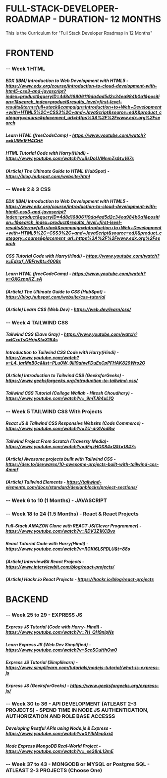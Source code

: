 # FULL-STACK-DEVELOPER-ROADMAP - DURATION- 12 MONTHS
This is the Curriculum for "Full Stack Developer Roadmap in 12 Months"

# FRONTEND

### -- Week 1 HTML

##### EDX (IBM) Introduction to Web Development with HTML5 - https://www.edx.org/course/introduction-to-cloud-development-with-html5-css3-and-javascript?index=product&queryID=4d8d16806119da4ad5d2c34ea984b0a1&position=1&search_index=product&results_level=first-level-results&term=full+stack&campaign=Introduction+to+Web+Development+with+HTML5%2C+CSS3%2C+and+JavaScript&source=edX&product_category=course&placement_url=https%3A%2F%2Fwww.edx.org%2Fsearch
##### Learn HTML (freeCodeCamp) - https://www.youtube.com/watch?v=kUMe1FH4CHE
##### HTML Tutorial Code with Harry(Hindi) - https://www.youtube.com/watch?v=BsDoLVMnmZs&t=167s
##### (Article) The Ultimate Guide to HTML (HubSpot) - https://blog.hubspot.com/website/html

### -- Week 2 & 3 CSS

##### EDX (IBM) Introduction to Web Development with HTML5 - https://www.edx.org/course/introduction-to-cloud-development-with-html5-css3-and-javascript?index=product&queryID=4d8d16806119da4ad5d2c34ea984b0a1&position=1&search_index=product&results_level=first-level-results&term=full+stack&campaign=Introduction+to+Web+Development+with+HTML5%2C+CSS3%2C+and+JavaScript&source=edX&product_category=course&placement_url=https%3A%2F%2Fwww.edx.org%2Fsearch
##### CSS Tutorial Code with Harry(Hindi) - https://www.youtube.com/watch?v=Edsxf_NBFrw&t=4008s
##### Learn HTML (freeCodeCamp) - https://www.youtube.com/watch?v=OXGznpKZ_sA
##### (Article) The Ultimate Guide to CSS (HubSpot) - https://blog.hubspot.com/website/css-tutorial
##### (Article) Learn CSS (Web.Dev) - https://web.dev/learn/css/

### -- Week 4 TAILWIND CSS

##### Tailwind CSS (Dave Gray) - https://www.youtube.com/watch?v=lCxcTsOHrjo&t=3184s
##### Introduction to Tailwind CSS Code with Harry(Hindi) - https://www.youtube.com/watch?v=L4_jarMnB0c&list=PLu0W_9lII9ahwFDuExCpPFHAK829Wto2O
##### (Article) Introduction to Tailwind CSS (GeeksforGeeks) - https://www.geeksforgeeks.org/introduction-to-tailwind-css/
##### Tailwind CSS Tutorial (College Wallah - Hitesh Choudhary) - https://www.youtube.com/watch?v=_9mTJ84uL1Q

### -- Week 5 TAILWIND CSS With Projects

##### React JS & Tailwind CSS Responsive Website (Code Commerce) - https://www.youtube.com/watch?v=ZU-drSVodBw
##### Tailwind Project From Scratch (Traversy Media)- https://www.youtube.com/watch?v=dFgzHOX84xQ&t=1847s
##### (Article) Awesome projects built with Tailwind CSS - https://dev.to/devwares/10-awesome-projects-built-with-tailwind-css-4mmf
##### (Article) Tailwind Elements - https://tailwind-elements.com/docs/standard/designblocks/project-sections/

### -- Week 6 to 10 (1 Months) - JAVASCRIPT

##### 


### -- Week 18 to 24 (1.5 Months) - React & React Projects

##### Full-Stack AMAZON Clone with REACT JS(Clever Programmer) - https://www.youtube.com/watch?v=RDV3Z1KCBvo
##### React Tutorial Code with Harry(Hindi) - https://www.youtube.com/watch?v=RGKi6LSPDLU&t=88s
##### (Article) InterviewBit React Projects - https://www.interviewbit.com/blog/react-projects/
##### (Article) Hackr.io React Projects - https://hackr.io/blog/react-projects

# BACKEND

### -- Week 25 to 29 - EXPRESS JS

##### Express JS Tutorial (Code with Harry- Hindi) - https://www.youtube.com/watch?v=7H_QH9nipNs
##### Learn Express JS (Web Dev Simplified) - https://www.youtube.com/watch?v=SccSCuHhOw0
##### Express JS Tutorial (Simplilearn) - https://www.simplilearn.com/tutorials/nodejs-tutorial/what-is-express-js
##### Express JS (GeeksforGeeks) - https://www.geeksforgeeks.org/express-js/

### -- Week 30 to 36 - API DEVELOPMENT (ATLEAST 2-3 PROJECTS) - SPEND TIME IN NODE JS AUTHENTICATION, AUTHORIZATION AND ROLE BASE ACCESSS 

##### Developing Restful APIs using Node.js & Express - https://www.youtube.com/watch?v=0YlbMep5xi4
##### Node Express MongoDB Real-World Project - https://www.youtube.com/watch?v=_ee38nL13mE

### -- Week 37 to 43 - MONGODB or MYSQL or Postgres SQL - ATLEAST 2-3 PROJECTS (Choose One)

#####
